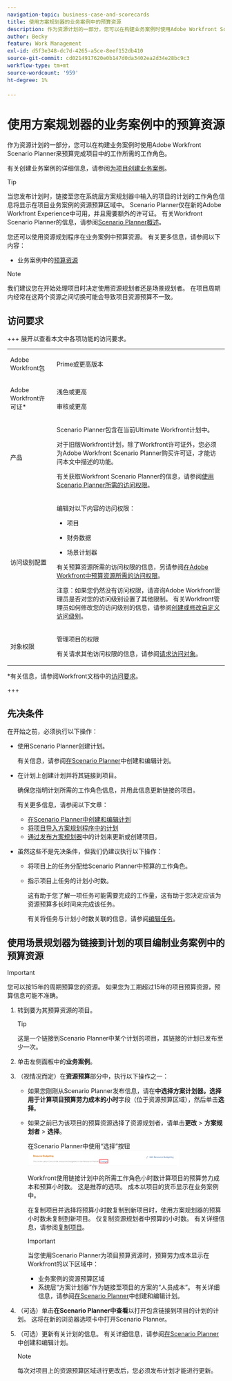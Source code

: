 ```yaml
---
navigation-topic: business-case-and-scorecards
title: 使用方案规划器的业务案例中的预算资源
description: 作为资源计划的一部分，您可以在构建业务案例时使用Adobe Workfront Scenario Planner来预算完成项目中的工作所需的工作角色。
author: Becky
feature: Work Management
exl-id: d5f3e348-dc7d-4265-a5ce-8eef152db410
source-git-commit: cd0214917620e0b147d0da3402ea2d34e28bc9c3
workflow-type: tm+mt
source-wordcount: '959'
ht-degree: 1%

---
```


# 使用方案规划器的业务案例中的预算资源

<!--Audited: 06/2025-->

作为资源计划的一部分，您可以在构建业务案例时使用Adobe Workfront Scenario Planner来预算完成项目中的工作所需的工作角色。

有关创建业务案例的详细信息，请参阅[为项目创建业务案例](../../../manage-work/projects/define-a-business-case/create-business-case.md)。

>[!TIP]
>
>当您发布计划时，链接至您在系统层方案规划器中输入的项目的计划的工作角色信息将显示在项目业务案例的资源预算区域中。 Scenario Planner仅在新的Adobe Workfront Experience中可用，并且需要额外的许可证。 有关Workfront Scenario Planner的信息，请参阅[Scenario Planner概述](../../../scenario-planner/scenario-planner-overview.md)。

您还可以使用资源规划程序在业务案例中预算资源。 有关更多信息，请参阅以下内容：

* 业务案例中的[预算资源](../../../manage-work/projects/define-a-business-case/budget-resources-in-business-case.md)
  <!--* [Budget resources by project in the Resource Planner](../../../resource-mgmt/resource-planning/budget-by-project-resource-planner-d.md)-->

>[!NOTE]
>
>我们建议您在开始处理项目时决定使用资源规划者还是场景规划者。 在项目周期内经常在这两个资源之间切换可能会导致项目资源预算不一致。

## 访问要求

+++ 展开以查看本文中各项功能的访问要求。 

<table style="table-layout:auto"> 
 <col> 
 </col> 
 <col> 
 </col> 
 <tbody> 
  <tr> 
   <td role="rowheader"><p>Adobe Workfront包</p></td> 
   <td><p>Prime或更高版本</p> 
  </tr> 
  <tr> 
   <td role="rowheader"><p>Adobe Workfront许可证*</p></td> 
   <td><p>浅色或更高 
   <p>审核或更高</p> </td> 
  </tr> 
  <tr> 
   <td role="rowheader"><p>产品</p></td> 
   <td><p>Scenario Planner包含在当前Ultimate Workfront计划中。</p> 
   <p>对于旧版Workfront计划，除了Workfront许可证外，您必须为Adobe Workfront Scenario Planner购买许可证，才能访问本文中描述的功能。</p> <p>有关获取Workfront Scenario Planner的信息，请参阅<a href="../../../scenario-planner/access-needed-to-use-sp.md" class="MCXref xref">使用Scenario Planner所需的访问权限</a>。 </p> </td> 
  </tr> 
  <tr> 
   <td role="rowheader"><p>访问级别配置</p></td> 
   <td> <p>编辑对以下内容的访问权限： </p> 
    <ul> 
     <li> <p>项目</p> </li> 
     <li> <p>财务数据</p> </li> 
     <li> <p>场景计划器 </p> </li> 
    </ul> <p>有关预算资源所需的访问权限的信息，另请参阅<a href="../../../resource-mgmt/resource-planning/access-needed-to-budget-resources.md" class="MCXref xref">在Adobe Workfront中预算资源所需的访问权限</a>。</p> <p>注意：如果您仍然没有访问权限，请咨询Adobe Workfront管理员是否对您的访问级别设置了其他限制。 有关Workfront管理员如何修改您的访问级别的信息，请参阅<a href="../../../administration-and-setup/add-users/configure-and-grant-access/create-modify-access-levels.md" class="MCXref xref">创建或修改自定义访问级别</a>。</p> </td> 
  </tr> 
  <tr> 
   <td role="rowheader"><p>对象权限</p></td> 
   <td> <p>管理项目的权限</p> <p>有关请求其他访问权限的信息，请参阅<a href="../../../workfront-basics/grant-and-request-access-to-objects/request-access.md" class="MCXref xref">请求访问对象</a>。</p> </td> 
  </tr> 
 </tbody> 
</table>

*有关信息，请参阅Workfront文档中的[访问要求](/help/quicksilver/administration-and-setup/add-users/access-levels-and-object-permissions/access-level-requirements-in-documentation.md)。

+++

## 先决条件

在开始之前，必须执行以下操作：

* 使用Scenario Planner创建计划。

  有关信息，请参阅[在Scenario Planner](../../../scenario-planner/create-and-edit-plans.md)中创建和编辑计划。

* 在计划上创建计划并将其链接到项目。

  确保您指明计划所需的工作角色信息，并用此信息更新链接的项目。

  有关更多信息，请参阅以下文章：

   * [在Scenario Planner中创建和编辑计划](../../../scenario-planner/create-and-edit-initiatives.md)
   * [将项目导入方案规划程序中的计划](../../../scenario-planner/import-projects-to-plans.md)
   * [通过发布方案规划器](../../../scenario-planner/publish-scenarios-update-projects.md)中的计划来更新或创建项目。

* 虽然这些不是先决条件，但我们仍建议执行以下操作：

   * 将项目上的任务分配给Scenario Planner中预算的工作角色。
   * 指示项目上任务的计划小时数。

     这有助于您了解一项任务可能需要完成的工作量，这有助于您决定应该为资源预算多长时间来完成该任务。

     有关将任务与计划小时数关联的信息，请参阅[编辑任务](../../../manage-work/tasks/manage-tasks/edit-tasks.md)。

## 使用场景规划器为链接到计划的项目编制业务案例中的预算资源

>[!IMPORTANT]
>
>您可以按15年的周期预算您的资源。 如果您为工期超过15年的项目预算资源，预算信息可能不准确。

<!--
><MadCap:conditionalText data-mc-conditions="QuicksilverOrClassic.Draft mode">>
>(is this still accurate for the Scenario Planner?)>
></MadCap:conditionalText>>
-->

1. 转到要为其预算资源的项目。

   >[!TIP]
   >
   >这是一个链接到Scenario Planner中某个计划的项目，其链接的计划已发布至少一次。

1. 单击左侧面板中的&#x200B;**业务案例**。
1. （视情况而定）在&#x200B;**资源预算**&#x200B;部分中，执行以下操作之一：

   * 如果您刚刚从Scenario Planner发布信息，请在&#x200B;**中选择方案计划器。选择用于计算项目预算劳力成本的小时**&#x200B;字段（位于资源预算区域），然后单击&#x200B;**选择**。

     <!--![Business case in Resource Planner with Choose button](assets/business-case-sp-selected-with-choose-button-350x121.png)-->

   * 如果之前已为该项目的预算资源选择了资源规划者，请单击&#x200B;**更改** > **方案规划者** > **选择**。

     在Scenario Planner中使用“选择”按钮![业务案例](assets/business-case-rp-selected-change-option-to-switch-to-sp-highlighted-350x37.png)

     Workfront使用链接计划中的所需工作角色小时数计算项目的预算劳力成本和预算小时数。 这是推荐的选项。 成本以项目的货币显示在业务案例中。

     在复制项目并选择将预算小时数复制到新项目时，使用方案规划器的预算小时数未复制到新项目。 仅复制资源规划者中预算的小时数。 有关详细信息，请参阅[复制项目](../manage-projects/copy-project.md)。

     >[!IMPORTANT]
     >
     >当您使用Scenario Planner为项目预算资源时，预算劳力成本显示在Workfront的以下区域中：
     >
     >   
     >   
     >   * 业务案例的资源预算区域
     >   * 系统层“方案计划器”作为链接至项目的方案的“人员成本”。 有关详细信息，请参阅[在Scenario Planner](../../../scenario-planner/create-and-edit-initiatives.md)中创建和编辑计划。
     >   
     >

1. （可选）单击&#x200B;**在Scenario Planner中查看**&#x200B;以打开包含链接到项目的计划的计划。 这将在新的浏览器选项卡中打开Scenario Planner。
1. （可选）更新有关计划的信息。 有关详细信息，请参阅[在Scenario Planner](../../../scenario-planner/create-and-edit-initiatives.md)中创建和编辑计划。

   >[!NOTE]
   >
   >每次对项目上的资源预算区域进行更改后，您必须发布计划才能进行更新。
